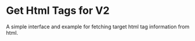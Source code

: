 Get Html Tags for V2
====================
A simple interface and example for fetching target html tag information from html.


